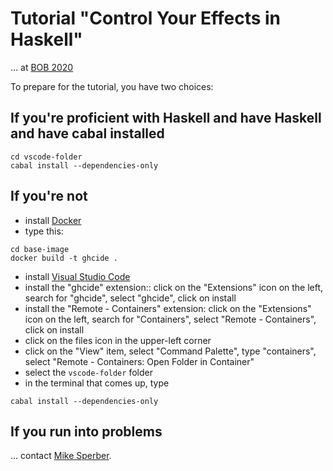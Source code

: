 # Tutorial "Control Your Effects in Haskell"

... at [BOB 2020](https://bobkonf.de/2020/sperber.html)

To prepare for the tutorial, you have two choices:

## If you're proficient with Haskell and have Haskell and have cabal installed

```
cd vscode-folder
cabal install --dependencies-only
```

## If you're not

- install [Docker](https://www.docker.com/)
- type this:

```
cd base-image
docker build -t ghcide .
```

- install [Visual Studio Code](https://code.visualstudio.com/download)
- install the "ghcide" extension:: click on the
  "Extensions" icon on the left, search for "ghcide", select
  "ghcide", click on install
- install the "Remote - Containers" extension: click on the
  "Extensions" icon on the left, search for "Containers", select
  "Remote - Containers", click  on install
- click on the files icon in the upper-left corner
- click on the "View" item, select "Command Palette", type
  "containers", select "Remote - Containers: Open Folder in Container"
- select the `vscode-folder` folder
- in the terminal that comes up, type

```
cabal install --dependencies-only
```

## If you run into problems

... contact [Mike Sperber](https://www.deinprogramm.de/sperber/).






